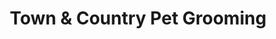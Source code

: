 ---
title: "Town & Country Pet Grooming"
url: /virginia-beach/town-and-country-pet-grooming/
shop: pet grooming
---